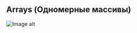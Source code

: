 ## Arrays (Одномерные массивы)
![Image alt](https://github.com/TemaGarfield/screenshots/blob/master/Module_2_Arrays.PNG)
